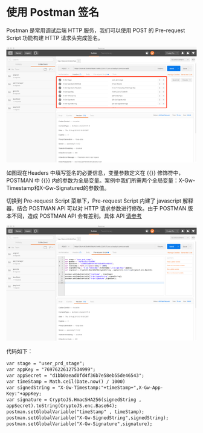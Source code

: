 

# 使用 Postman 签名

Postman 是常用调试后端 HTTP 服务，我们可以使用 POST 的 Pre-request Script 功能构建 HTTP 请求头完成签名。

![设置header](/images/use_api/postman1.png)

如图现在Headers 中填写签名的必要信息，变量参数定义在 {{}} 修饰符中，POSTMAN 中 {{}} 内的参数为全局变量。案例中我们所需两个全局变量：X-Gw-Timestamp和X-Gw-Signatured的参数值。

切换到 Pre-request Script 菜单下，Pre-request Script 内建了 javascript 解释器，结合 POSTMAN API 可以对 HTTP 请求参数进行修改。由于 POSTMAN 版本不同，造成 POSTMAN API 会有差别。具体 API [请参考](https://learning.getpostman.com/docs/postman/scripts/intro_to_scripts)

![pre-script](/images/use_api/postman2.png)

代码如下：

``` 
var stage = "user_prd_stage";
var appKey = "76976226127534999";
var appSecret = "d1bb0aead0fd4f36b7e58eb55de46543";
var timeStamp = Math.ceil(Date.now() / 1000)
var signedString = "X-Gw-Timestamp:"+timeStamp+",X-Gw-App-Key:"+appKey;
var signature = CryptoJS.HmacSHA256(signedString , appSecret).toString(CryptoJS.enc.Base64);
postman.setGlobalVariable("timeStamp" , timeStamp);
postman.setGlobalVariable("X-Gw-SignedString",signedString);
postman.setGlobalVariable("X-Gw-Signature",signature);
```
